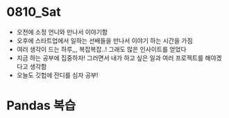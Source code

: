 # 0810_Sat

- 오전에 소정 언니와 만나서 이야기함
- 오후에 스타트업에서 일하는 선배들을 만나서 이야기 하는 시간을 가짐
- 여러 생각이 드는 하루,,, 복잡복잡..! 그래도 많은 인사이트를 얻었다
- 지금 하는 공부에 집중하자! 그러면서 내가 하고 싶은 일과 여러 프로젝트를 해야겠다고 생각함
- 오늘도 깃헙에 잔디를 심자 공부!

# Pandas 복습